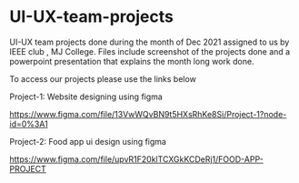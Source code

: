 # UI-UX-team-projects
UI-UX team projects done during the month of Dec 2021 assigned to us by IEEE club , MJ College.
Files include screenshot of the projects done and a powerpoint presentation that explains the month long work done.

To access our projects please use the links below

Project-1: Website designing using figma

https://www.figma.com/file/13VwWQvBN9t5HXsRhKe8Si/Project-1?node-id=0%3A1


Project-2: Food app ui design using figma

https://www.figma.com/file/upvR1F20klTCXGkKCDeRj1/FOOD-APP-PROJECT
